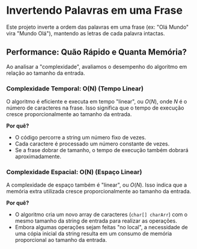# Invertendo Palavras em uma Frase

Este projeto inverte a ordem das palavras em uma frase (ex: "Olá Mundo" vira "Mundo Olá"), mantendo as letras de cada palavra intactas.

## Performance: Quão Rápido e Quanta Memória?

Ao analisar a "complexidade", avaliamos o desempenho do algoritmo em relação ao tamanho da entrada.

### Complexidade Temporal: O(N) (Tempo Linear)

O algoritmo é eficiente e executa em tempo "linear", ou $O(N)$, onde $N$ é o número de caracteres na frase. Isso significa que o tempo de execução cresce proporcionalmente ao tamanho da entrada.

**Por quê?**
* O código percorre a string um número fixo de vezes.
* Cada caractere é processado um número constante de vezes.
* Se a frase dobrar de tamanho, o tempo de execução também dobrará aproximadamente.

### Complexidade Espacial: O(N) (Espaço Linear)

A complexidade de espaço também é "linear", ou $O(N)$. Isso indica que a memória extra utilizada cresce proporcionalmente ao tamanho da entrada.

**Por quê?**
* O algoritmo cria um novo array de caracteres (`char[] charArr`) com o mesmo tamanho da string de entrada para realizar as operações.
* Embora algumas operações sejam feitas "no local", a necessidade de uma cópia inicial da string resulta em um consumo de memória proporcional ao tamanho da entrada.